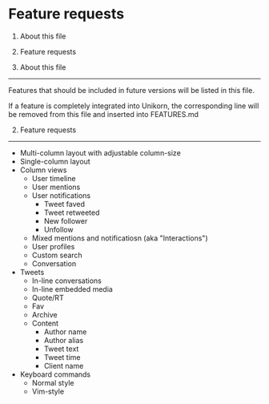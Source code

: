 Feature requests
================

1. About this file
2. Feature requests

1. About this file
------------------

Features that should be included in future versions will be listed in this
file. 

If a feature is completely integrated into Unikorn, the corresponding line
will be removed from this file and inserted into FEATURES.md

2. Feature requests
-------------------

* Multi-column layout with adjustable column-size
* Single-column layout
* Column views
    * User timeline
    * User mentions
    * User notifications
        * Tweet faved
        * Tweet retweeted
        * New follower
        * Unfollow
    * Mixed mentions and notificatiosn (aka "Interactions")
    * User profiles
    * Custom search
    * Conversation
* Tweets
    * In-line conversations
    * In-line embedded media
    * Quote/RT
    * Fav
    * Archive
    * Content
        * Author name
        * Author alias
        * Tweet text
        * Tweet time
        * Client name
* Keyboard commands
    * Normal style
    * Vim-style

